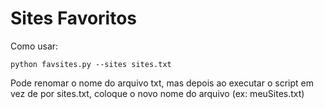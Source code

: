 # Sites Favoritos

Como usar:

```
python favsites.py --sites sites.txt
``` 
Pode renomar o nome do arquivo txt, mas depois ao executar o script em vez de por sites.txt, coloque o novo nome do arquivo (ex: meuSites.txt)
